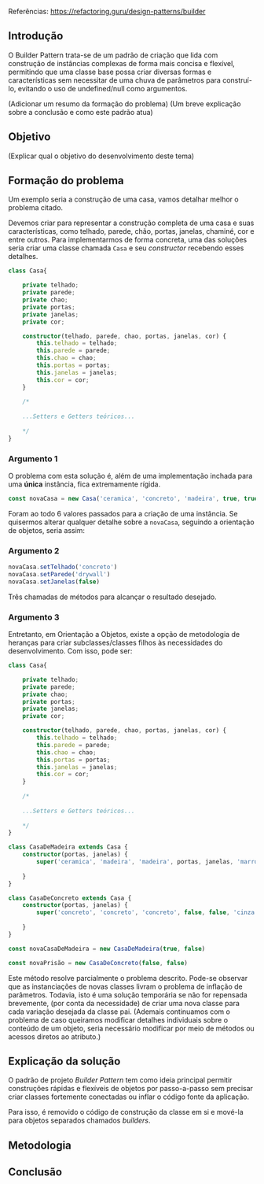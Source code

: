 Referências:
https://refactoring.guru/design-patterns/builder

## Introdução

O Builder Pattern trata-se de um padrão de criação que lida com construção de instâncias complexas de forma mais concisa e flexível, permitindo que uma classe base possa criar diversas formas e características sem necessitar de uma chuva de parâmetros para construí-lo, evitando o uso de undefined/null como argumentos.

(Adicionar um resumo da formação do problema)
(Um breve explicação sobre a conclusão e como este padrão atua)

## Objetivo

(Explicar qual o objetivo do desenvolvimento deste tema)

## Formação do problema

Um exemplo seria a construção de uma casa, vamos detalhar melhor o problema citado.

Devemos criar para representar a construção completa de uma casa e suas características, como telhado, parede, chão, portas, janelas, chaminé, cor e entre outros. Para implementarmos de forma concreta, uma das soluções seria criar uma classe chamada `Casa` e seu *constructor* recebendo esses detalhes.

```typescript
class Casa{

	private telhado;
	private parede;
	private chao;
	private portas;
	private janelas;
	private cor;

	constructor(telhado, parede, chao, portas, janelas, cor) {
		this.telhado = telhado;
		this.parede = parede;
		this.chao = chao;
		this.portas = portas;
		this.janelas = janelas;
		this.cor = cor;
	}
	
	/*
	
	...Setters e Getters teóricos...
	
	*/
}
```

### Argumento 1

O problema com esta solução é, além de uma implementação inchada para uma **única** instância, fica extremamente rígida. 

```typescript
const novaCasa = new Casa('ceramica', 'concreto', 'madeira', true, true, 'vermelho')
```

Foram ao todo 6 valores passados para a criação de uma instância. Se quisermos alterar qualquer detalhe sobre a `novaCasa`, seguindo a orientação de objetos, seria assim:

### Argumento 2

```typescript
novaCasa.setTelhado('concreto')
novaCasa.setParede('drywall')
novaCasa.setJanelas(false)
```

Três chamadas de métodos para alcançar o resultado desejado.

### Argumento 3

Entretanto, em Orientação a Objetos, existe a opção de metodologia de heranças para criar subclasses/classes filhos às necessidades do desenvolvimento. Com isso, pode ser:

```typescript
class Casa{

	private telhado;
	private parede;
	private chao;
	private portas;
	private janelas;
	private cor;

	constructor(telhado, parede, chao, portas, janelas, cor) {
		this.telhado = telhado;
		this.parede = parede;
		this.chao = chao;
		this.portas = portas;
		this.janelas = janelas;
		this.cor = cor;
	}
	
	/*
	
	...Setters e Getters teóricos...
	
	*/
}

class CasaDeMadeira extends Casa {
	constructor(portas, janelas) {
		super('ceramica', 'madeira', 'madeira', portas, janelas, 'marrom')
		
	}
}

class CasaDeConcreto extends Casa {
	constructor(portas, janelas) {
		super('concreto', 'concreto', 'concreto', false, false, 'cinza')
		
	}
}

const novaCasaDeMadeira = new CasaDeMadeira(true, false)

const novaPrisão = new CasaDeConcreto(false, false)

```

Este método resolve parcialmente o problema descrito. Pode-se observar que as instanciações de novas classes livram o problema de inflação de parâmetros. Todavia, isto é uma solução temporária se não for repensada brevemente, (por conta da necessidade) de criar uma nova classe para cada variação desejada da classe pai. (Ademais continuamos com o problema de caso queiramos modificar detalhes individuais sobre o conteúdo de um objeto, seria necessário modificar por meio de métodos ou acessos diretos ao atributo.)
## Explicação da solução

O padrão de projeto *Builder Pattern* tem como ideia principal permitir construções rápidas e flexíveis de objetos por passo-a-passo sem precisar criar classes fortemente conectadas ou inflar o código fonte da aplicação. 

Para isso, é removido o código de construção da classe em si e mové-la para objetos separados chamados *builders*.



## Metodologia

## Conclusão